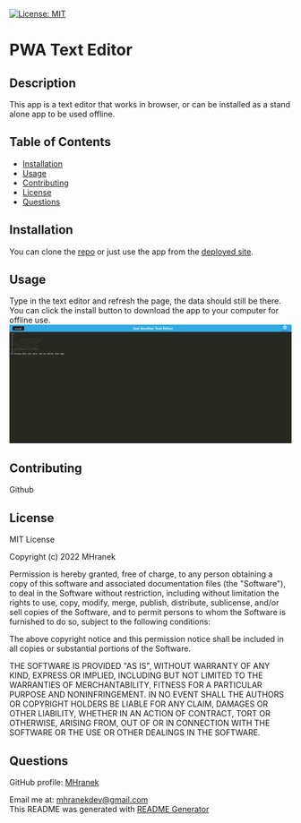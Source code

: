 [![License: MIT](https://img.shields.io/badge/License-MIT-yellow.svg)](https://opensource.org/licenses/MIT)
# PWA Text Editor
## Description
This app is a text editor that works in browser, or can be installed as a stand alone app to be used offline.

## Table of Contents
- [Installation](#installation)
- [Usage](#usage)
- [Contributing](#contributing)
- [License](#license)
- [Questions](#questions)

## Installation
You can clone the [repo](https://github.com/MHranek/PWA-Text-Editor) or just use the app from the [deployed site](https://blooming-anchorage-27348.herokuapp.com/).

## Usage
Type in the text editor and refresh the page, the data should still be there. You can click the install button to download the app to your computer for offline use.
![app screenshot](assets\JATE_Screenshot.png)

## Contributing
Github

## License
MIT License

Copyright (c) 2022 MHranek

Permission is hereby granted, free of charge, to any person obtaining a copy
of this software and associated documentation files (the "Software"), to deal
in the Software without restriction, including without limitation the rights
to use, copy, modify, merge, publish, distribute, sublicense, and/or sell
copies of the Software, and to permit persons to whom the Software is
furnished to do so, subject to the following conditions:

The above copyright notice and this permission notice shall be included in all
copies or substantial portions of the Software.

THE SOFTWARE IS PROVIDED "AS IS", WITHOUT WARRANTY OF ANY KIND, EXPRESS OR
IMPLIED, INCLUDING BUT NOT LIMITED TO THE WARRANTIES OF MERCHANTABILITY,
FITNESS FOR A PARTICULAR PURPOSE AND NONINFRINGEMENT. IN NO EVENT SHALL THE
AUTHORS OR COPYRIGHT HOLDERS BE LIABLE FOR ANY CLAIM, DAMAGES OR OTHER
LIABILITY, WHETHER IN AN ACTION OF CONTRACT, TORT OR OTHERWISE, ARISING FROM,
OUT OF OR IN CONNECTION WITH THE SOFTWARE OR THE USE OR OTHER DEALINGS IN THE
SOFTWARE.

## Questions
GitHub profile: [MHranek](https://www.github.com/MHranek)

Email me at: [mhranekdev@gmail.com](mailto:mhranekdev@gmail.com)  
This README was generated with [README Generator](https://github.com/MHranek/README-Generator)
